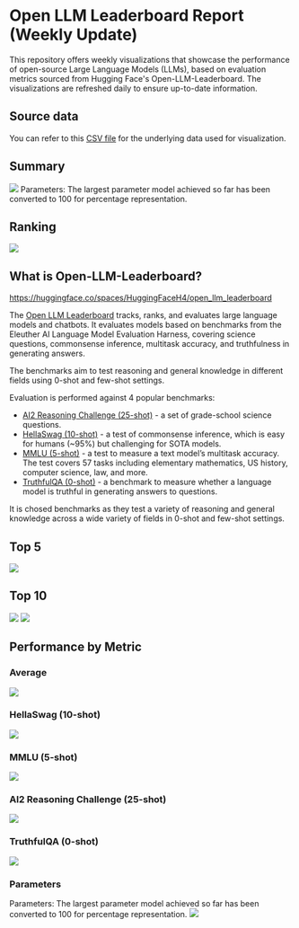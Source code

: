 # Open LLM Leaderboard Report (Weekly Update)
This repository offers weekly visualizations that showcase the performance of open-source Large Language Models (LLMs), based on evaluation metrics sourced from Hugging Face's Open-LLM-Leaderboard. The visualizations are refreshed daily to ensure up-to-date information.

## Source data
You can refer to this [CSV file](https://github.com/dsdanielpark/Open-LLM-Leaderboard-Report/blob/main/assets/20230523/20230523.csv) for the underlying data used for visualization.

##  Summary
![](assets/20230523/totalplot.png)
Parameters: The largest parameter model achieved so far has been converted to 100 for percentage representation.

## Ranking
![](assets/20230523/rankingplot.png)

## What is Open-LLM-Leaderboard?
https://huggingface.co/spaces/HuggingFaceH4/open_llm_leaderboard

The [Open LLM Leaderboard](https://huggingface.co/spaces/HuggingFaceH4/open_llm_leaderboard) tracks, ranks, and evaluates large language models and chatbots. It evaluates models based on benchmarks from the Eleuther AI Language Model Evaluation Harness, covering science questions, commonsense inference, multitask accuracy, and truthfulness in generating answers. 

The benchmarks aim to test reasoning and general knowledge in different fields using 0-shot and few-shot settings.

Evaluation is performed against 4 popular benchmarks:
- [AI2 Reasoning Challenge (25-shot)](https://allenai.org/data/arc) - a set of grade-school science questions.
- [HellaSwag (10-shot)](https://paperswithcode.com/dataset/hellaswag) - a test of commonsense inference, which is easy for humans (~95%) but challenging for SOTA models.
- [MMLU (5-shot)](https://paperswithcode.com/sota/multi-task-language-understanding-on-mmlu) - a test to measure a text model’s multitask accuracy. The test covers 57 tasks including elementary mathematics, US history, computer science, law, and more.
- [TruthfulQA (0-shot)](https://paperswithcode.com/dataset/truthfulqa) - a benchmark to measure whether a language model is truthful in generating answers to questions.

It is chosed benchmarks as they test a variety of reasoning and general knowledge across a wide variety of fields in 0-shot and few-shot settings.

## Top 5
![](assets/20230523/top5plot.png)

## Top 10
![](assets/20230523/top10_with_barplot.png)
![](assets/20230523/top10_with_lineplot.png)

## Performance by Metric

### Average
![](assets/20230523/Average.png)

### HellaSwag (10-shot)
![](assets/20230523/HellaSwag(10-shot).png)

### MMLU (5-shot)
![](assets/20230523/MMLU(5-shot).png)

### AI2 Reasoning Challenge (25-shot)
![](assets/20230523/ARC(25-shot).png)

### TruthfulQA (0-shot)
![](assets/20230523/TruthfulQA(0-shot).png)

### Parameters
Parameters: The largest parameter model achieved so far has been converted to 100 for percentage representation.
![](assets/20230523/Parameters.png)


